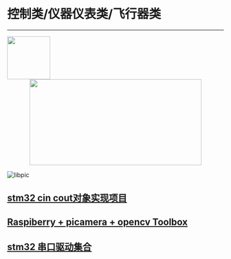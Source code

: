 # 控制类/仪器仪表类/飞行器类
---
<img src="https://github.com/mti05001/-Electronic-Design-Contest-/blob/master/pic.jpg" width="100" height="100" />

<div align=center><img width="400" height="200" src="https://github.com/mti05001/-Electronic-Design-Contest-/blob/master/pic.jpg"/></div>

![libpic](https://github.com/mti05001/-Electronic-Design-Contest-/blob/master/pic.jpg)
## [stm32 cin cout对象实现项目](https://github.com/zgpTree/stm32_cppTest)
## [Raspiberry + picamera + opencv Toolbox](https://github.com/IyangDc/py_opencv_tools.git)
## [stm32 串口驱动集合](https://github.com/zgpTree/stm32_serial_driver.git)

